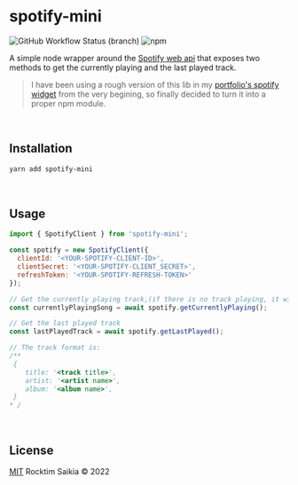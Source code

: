# spotify-mini
![GitHub Workflow Status (branch)](https://img.shields.io/github/workflow/status/rocktimsaikia/spotify-mini/tests/main?style=flat-square&logo=github&color=success)
![npm](https://img.shields.io/npm/v/spotify-mini?style=flat-square&color=success&logo=npm)

A simple node wrapper around the [Spotify web api](https://developer.spotify.com/documentation/web-api/) that exposes two methods to get the currently playing and the last played track.<br/>

> I have been using a rough version of this lib in my [portfolio's spotify widget](https://rocktimcodes.site) from the very begining, so finally decided to turn it into a proper npm module.

<br/>

## Installation

```bash
yarn add spotify-mini
```

<br/>

## Usage

```javascript
import { SpotifyClient } from 'spotify-mini';

const spotify = new SpotifyClient({
  clientId: '<YOUR-SPOTIFY-CLIENT-ID>',
  clientSecret: '<YOUR-SPOTIFY-CLIENT_SECRET>',
  refreshToken: '<YOUR-SPOTIFY-REFRESH-TOKEN>'
});

// Get the currently playing track,(if there is no track playing, it will return null)
const currentlyPlayingSong = await spotify.getCurrentlyPlaying();

// Get the last played track
const lastPlayedTrack = await spotify.getLastPlayed();

// The track format is:
/**
 {
    title: '<track title>',
    artist: '<artist name>',
    album: '<album name>',
 }
* /
```

<br/>

## License

[MIT](https://choosealicense.com/licenses/mit/) Rocktim Saikia &copy; 2022
